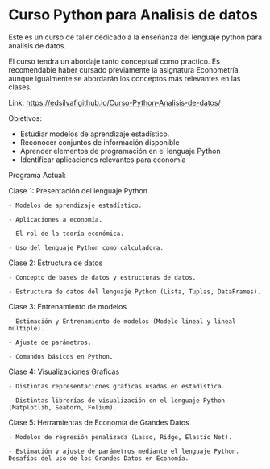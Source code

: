 # Curso Python para Analisis de datos
Este es un curso de taller dedicado a la enseñanza del lenguaje python para análisis de datos.

El curso tendra un abordaje tanto conceptual como practico. Es recomendable haber cursado previamente la asignatura Econometría, aunque igualmente se abordarán los conceptos más relevantes en las clases.

Link: https://edsilvaf.github.io/Curso-Python-Analisis-de-datos/


Objetivos:
-	Estudiar modelos de aprendizaje estadístico.
-	Reconocer conjuntos de información disponible
-	Aprender elementos de programación en el lenguaje Python
-	Identificar aplicaciones relevantes para economía 

Programa Actual:

  Clase 1: Presentación del lenguaje Python
  
    - Modelos de aprendizaje estadístico. 
    
    - Aplicaciones a economía. 
    
    - El rol de la teoría económica. 
    
    - Uso del lenguaje Python como calculadora.     

  Clase 2: Estructura de datos
  
    - Concepto de bases de datos y estructuras de datos.
    
    - Estructura de datos del lenguaje Python (Lista, Tuplas, DataFrames).
    
  Clase 3: Entrenamiento de modelos
  
    - Estimación y Entrenamiento de modelos (Modelo lineal y lineal múltiple). 
    
    - Ajuste de parámetros. 
    
    - Comandos básicos en Python.
    
  Clase 4: Visualizaciones Graficas
  
    - Distintas representaciones graficas usadas en estadística.
    
    - Distintas librerías de visualización en el lenguaje Python (Matplotlib, Seaborn, Folium).
    
  Clase 5: Herramientas de Economía de Grandes Datos 
  
    - Modelos de regresión penalizada (Lasso, Ridge, Elastic Net).
    
    - Estimación y ajuste de parámetros mediante el lenguaje Python. Desafíos del uso de los Grandes Datos en Economía.
		
		
